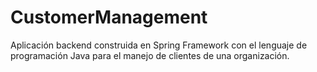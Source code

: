 # CustomerManagement
Aplicación backend construida en Spring Framework con el lenguaje de programación Java para el manejo de clientes de una organización.
